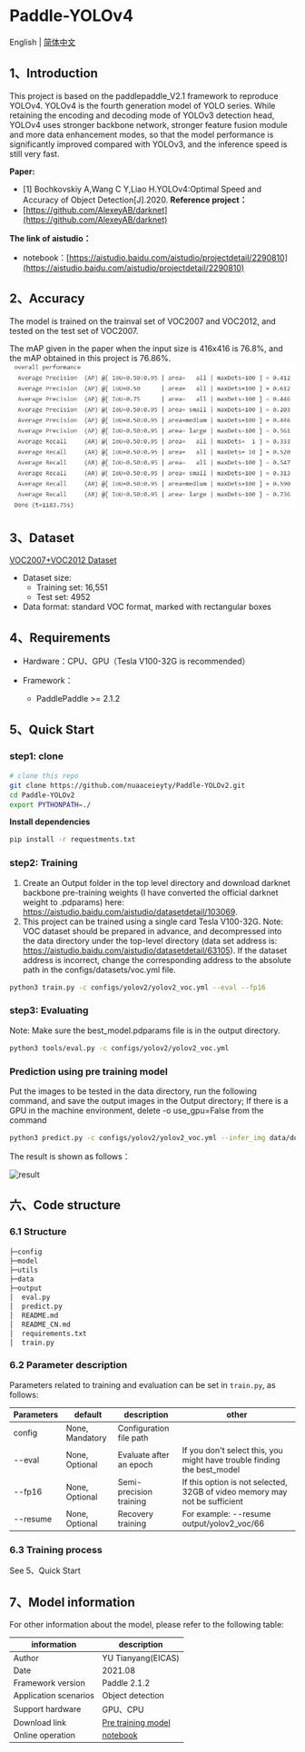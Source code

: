 # Paddle-YOLOv4

English | [简体中文](./README_CN.md)

## 1、Introduction

This project is based on the paddlepaddle_V2.1 framework to reproduce YOLOv4. YOLOv4 is the fourth generation model of YOLO series. While retaining the encoding and decoding mode of YOLOv3 detection head, YOLOv4 uses stronger backbone network, stronger feature fusion module and more data enhancement modes, so that the model performance is significantly improved compared with YOLOv3, and the inference speed is still very fast.

**Paper:**
- [1] Bochkovskiy A,Wang C Y,Liao H.YOLOv4:Optimal Speed and Accuracy of Object Detection[J].2020.
**Reference project：**
- [https://github.com/AlexeyAB/darknet](https://github.com/AlexeyAB/darknet)

**The link of aistudio：**
- notebook：[https://aistudio.baidu.com/aistudio/projectdetail/2290810](https://aistudio.baidu.com/aistudio/projectdetail/2290810)

## 2、Accuracy

The model is trained on the trainval set of VOC2007 and VOC2012, and tested on the test set of VOC2007.

The mAP given in the paper when the input size is 416x416 is 76.8%, and the mAP obtained in this project is 76.86%.
![the result screenshot](result.JPG)

## 3、Dataset

[VOC2007+VOC2012 Dataset](https://aistudio.baidu.com/aistudio/datasetdetail/63105)
- Dataset size:
    - Training set: 16,551
    - Test set: 4952
- Data format: standard VOC format, marked with rectangular boxes
## 4、Requirements

- Hardware：CPU、GPU（Tesla V100-32G is recommended）

- Framework：
  - PaddlePaddle >= 2.1.2
  
## 5、Quick Start

### step1: clone 

```bash
# clone this repo
git clone https://github.com/nuaaceieyty/Paddle-YOLOv2.git
cd Paddle-YOLOv2
export PYTHONPATH=./
```
**Install dependencies**
```bash
pip install -r requestments.txt
```

### step2: Training

1. Create an Output folder in the top level directory and download darknet backbone pre-training weights (I have converted the official darknet weight to .pdparams) here: https://aistudio.baidu.com/aistudio/datasetdetail/103069.
2. This project can be trained using a single card Tesla V100-32G. Note: VOC dataset should be prepared in advance, and decompressed into the data directory under the top-level directory (data set address is: https://aistudio.baidu.com/aistudio/datasetdetail/63105). If the dataset address is incorrect, change the corresponding address to the absolute path in the configs/datasets/voc.yml file.

```bash
python3 train.py -c configs/yolov2/yolov2_voc.yml --eval --fp16
```

### step3: Evaluating
Note: Make sure the best_model.pdparams file is in the output directory.
```bash
python3 tools/eval.py -c configs/yolov2/yolov2_voc.yml
```

### Prediction using pre training model

Put the images to be tested in the data directory, run the following command, and save the output images in the Output directory; If there is a GPU in the machine environment, delete -o use_gpu=False from the command

```bash
python3 predict.py -c configs/yolov2/yolov2_voc.yml --infer_img data/dog.jpg -o use_gpu=False
```
The result is shown as follows：

![result](output/dog.jpg)

## 六、Code structure

### 6.1 Structure

```
├─config                          
├─model                           
├─utils                           
├─data                            
├─output                          
│  eval.py                        
│  predict.py                     
│  README.md                      
│  README_CN.md                   
│  requirements.txt               
│  train.py                       
```
### 6.2 Parameter description

Parameters related to training and evaluation can be set in `train.py`, as follows:

|  Parameters   | default  | description | other |
|  ----  |  ----  |  ----  |  ----  |
| config| None, Mandatory| Configuration file path ||
| --eval| None, Optional| Evaluate after an epoch |If you don't select this, you might have trouble finding the best_model|
| --fp16| None, Optional| Semi-precision training |If this option is not selected, 32GB of video memory may not be sufficient|
| --resume| None, Optional | Recovery training |For example: --resume output/yolov2_voc/66|

### 6.3 Training process

See 5、Quick Start

## 7、Model information

For other information about the model, please refer to the following table:

| information | description |
| --- | --- |
| Author | YU Tianyang(EICAS)|
| Date | 2021.08 |
| Framework version | Paddle 2.1.2 |
| Application scenarios | Object detection |
| Support hardware | GPU、CPU |
| Download link | [Pre training model](https://aistudio.baidu.com/aistudio/datasetdetail/103354)|
| Online operation | [notebook](https://aistudio.baidu.com/aistudio/projectdetail/2290810)|

